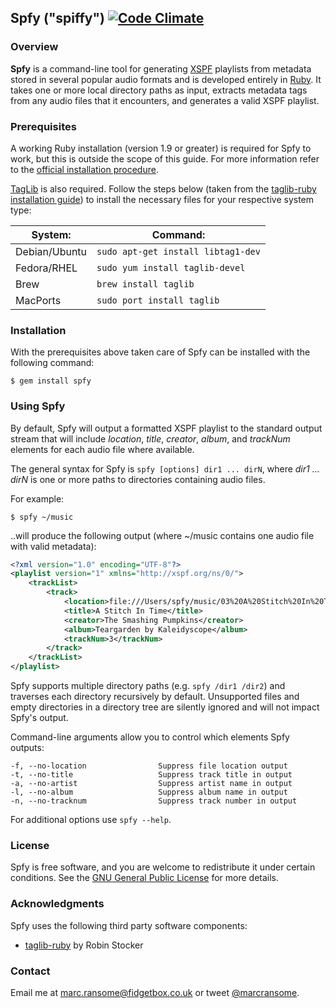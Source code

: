 ## Spfy ("spiffy") [![Code Climate](https://codeclimate.com/github/marcransome/Spfy.png)](https://codeclimate.com/github/marcransome/Spfy)

### Overview
**Spfy** is a command-line tool for generating [XSPF](http://xspf.org/) playlists from metadata stored in several popular audio formats and is developed entirely in [Ruby](http://www.ruby-lang.org/).  It takes one or more local directory paths as input, extracts metadata tags from any audio files that it encounters, and generates a valid XSPF playlist.

### Prerequisites
A working Ruby installation (version 1.9 or greater) is required for Spfy to work, but this is outside the scope of this guide.  For more information refer to the [official installation procedure](http://www.ruby-lang.org/en/downloads/).

[TagLib](http://developer.kde.org/~wheeler/taglib.html) is also required.  Follow the steps below (taken from the [taglib-ruby installation guide](http://robinst.github.com/taglib-ruby/)) to install the necessary files for your respective system type:

| System:       |  Command:                          |
|---------------|------------------------------------|
| Debian/Ubuntu | `sudo apt-get install libtag1-dev` |
| Fedora/RHEL   | `sudo yum install taglib-devel`    |
| Brew          | `brew install taglib`              |
| MacPorts      | `sudo port install taglib`         |

### Installation
With the prerequisites above taken care of Spfy can be installed with the following command:

	$ gem install spfy

### Using Spfy
By default, Spfy will output a formatted XSPF playlist to the standard output stream that will include _location_, _title_, _creator_, _album_, and _trackNum_ elements for each audio file where available.

The general syntax for Spfy is `spfy [options] dir1 ... dirN`, where _dir1 ... dirN_ is one or more paths to directories containing audio files.

For example:

	$ spfy ~/music
	
..will produce the following output (where ~/music contains one audio file with valid metadata):

```xml
<?xml version="1.0" encoding="UTF-8"?>
<playlist version="1" xmlns="http://xspf.org/ns/0/">
	<trackList>
		<track>
			<location>file:///Users/spfy/music/03%20A%20Stitch%20In%20Time.mp3</location>
			<title>A Stitch In Time</title>
			<creator>The Smashing Pumpkins</creator>
			<album>Teargarden by Kaleidyscope</album>
			<trackNum>3</trackNum>
		</track>
	</trackList>
</playlist>
```

Spfy supports multiple directory paths (e.g. `spfy /dir1 /dir2`) and traverses each directory recursively by default.  Unsupported files and empty directories in a directory tree are silently ignored and will not impact Spfy's output.

Command-line arguments allow you to control which elements Spfy outputs:

    -f, --no-location                Suppress file location output
    -t, --no-title                   Suppress track title in output
    -a, --no-artist                  Suppress artist name in output
    -l, --no-album                   Suppress album name in output
    -n, --no-tracknum                Suppress track number in output

For additional options use `spfy --help`.

### License
Spfy is free software, and you are welcome to redistribute it under certain conditions.  See the [GNU General Public License](http://www.gnu.org/licenses/gpl.html) for more details.

### Acknowledgments
Spfy uses the following third party software components:
 
* [taglib-ruby](http://robinst.github.com/taglib-ruby/) by Robin Stocker

### Contact
Email me at [marc.ransome@fidgetbox.co.uk](mailto:marc.ransome@fidgetbox.co.uk) or tweet [@marcransome](http://www.twitter.com/marcransome).
